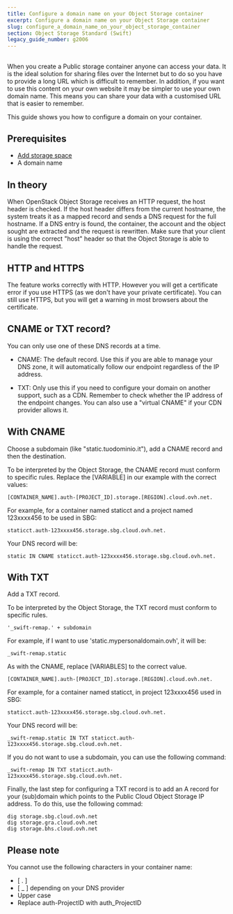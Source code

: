 ```yaml
---
title: Configure a domain name on your Object Storage container
excerpt: Configure a domain name on your Object Storage container
slug: configure_a_domain_name_on_your_object_storage_container
section: Object Storage Standard (Swift)
legacy_guide_number: g2006
---
```



## 
When you create a Public storage container anyone can access your data. It is the ideal solution for sharing files over the Internet but to do so you have to provide a long URL which is difficult to remember. 
In addition, if you want to use this content on your own website it may be simpler to use your own domain name. This means you can share your data with a customised URL that is easier to remember. 

This guide shows you how to configure a domain on your container.


## Prerequisites

- [Add storage space](https://docs.ovh.com/gb/en/storage/pcs/create-container/)
- A domain name




## In theory
When OpenStack Object Storage receives an HTTP request, the host header is checked. If the host header differs from the current hostname, the system treats it as a mapped record and sends a DNS request for the full hostname. 
If a DNS entry is found, the container, the account and the object sought are extracted and the request is rewritten. 
Make sure that your client is using the correct "host" header  so that the Object Storage is able to handle the request.


## HTTP and HTTPS
The feature works correctly with HTTP. However you will get a certificate error if you use HTTPS (as we don't have your private certificate).
You can still use HTTPS, but you will get a warning in most browsers about the certificate.


## CNAME or TXT record?
You can only use one of these DNS records at a time. 


- CNAME: The default record. Use this if you are able to manage your DNS zone, it will automatically follow our endpoint regardless of the IP address. 

- TXT: Only use this if you need to configure your domain on another support, such as a CDN. Remember to check whether the IP address of the endpoint changes. You can also use a "virtual CNAME" if your CDN provider allows it.




## With CNAME
Choose a subdomain (like "static.tuodominio.it"), add a CNAME record and then the destination.

To be interpreted by the Object Storage, the CNAME record must conform to specific rules. Replace the [VARIABLE] in our example with the correct values:


```
[CONTAINER_NAME].auth-[PROJECT_ID].storage.[REGION].cloud.ovh.net.
```


For example, for a container named staticct and a project named 123xxxx456 to be used in SBG:


```
staticct.auth-123xxxx456.storage.sbg.cloud.ovh.net.
```


Your DNS record will be:


```
static IN CNAME staticct.auth-123xxxx456.storage.sbg.cloud.ovh.net.
```




## With TXT
Add a TXT record.

To be interpreted by the Object Storage, the TXT record must conform to specific rules.


```
'_swift-remap.' + subdomain
```


For example, if I want to use 'static.mypersonaldomain.ovh', it will be:


```
_swift-remap.static
```


As with the CNAME, replace [VARIABLES] to the correct value. 


```
[CONTAINER_NAME].auth-[PROJECT_ID].storage.[REGION].cloud.ovh.net.
```


For example, for a container named staticct, in project 123xxxx456 used in SBG:


```
staticct.auth-123xxxx456.storage.sbg.cloud.ovh.net.
```


Your DNS record will be:


```
_swift-remap.static IN TXT staticct.auth-123xxxx456.storage.sbg.cloud.ovh.net.
```


If you do not want to use a subdomain, you can use the following command:


```
_swift-remap IN TXT staticct.auth-123xxxx456.storage.sbg.cloud.ovh.net.
```


Finally, the last step for configuring a TXT record is to add an A record for your (sub)domain which points to the Public Cloud Object Storage IP address. 
To do this, use the following commad:


```
dig storage.sbg.cloud.ovh.net
dig storage.gra.cloud.ovh.net
dig storage.bhs.cloud.ovh.net
```



## Please note
You cannot use the following characters in your container name:


- [ . ]
- [ _ ] depending on your DNS provider
- Upper case
- Replace auth-ProjectID with auth_ProjectID




## 
 

